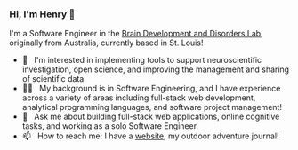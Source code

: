 ### Hi, I'm Henry 👋

I'm a Software Engineer in the [Brain Development and Disorders Lab](https://sites.wustl.edu/richardslab/), originally from Australia, currently based in St. Louis!

- 🔭 &nbsp; I'm interested in implementing tools to support neuroscientific investigation, open science, and improving the management and sharing of scientific data.
- 👨‍💻 &nbsp; My background is in Software Engineering, and I have experience across a variety of areas including full-stack web development, analytical programming languages, and software project management!
- 💬 &nbsp; Ask me about building full-stack web applications, online cognitive tasks, and working as a solo Software Engineer.
- 📫 &nbsp; How to reach me: I have a [website](https://henryburgess.net), my outdoor adventure journal!
